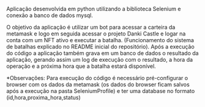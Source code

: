 Aplicação desenvolvida em python utilizando a biblioteca Selenium e conexão a banco de dados mysql.

O objetivo da aplicação é utilizar um bot para acessar a carteira da metamask e logo em seguida acessar o projeto Danki Castle e logar na conta com um NFT ativo e executar a batalha. (Funcionamento do sistema de batalhas explicado no README inicial do repositório). Após a execução do código a aplicação também grava em um banco de dados o resultado da aplicação, gerando assim um log de execução com o resultado, a hora da operação e a próxima hora que a batalha estará disponível. 

*Observações:
Para execução do código é necessário pré-configurar o browser com os dados da metamask (os dados do browser ficam salvos após a execução na pasta SeleniumProfile) e ter uma database no formato (id,hora,proxima_hora,status)